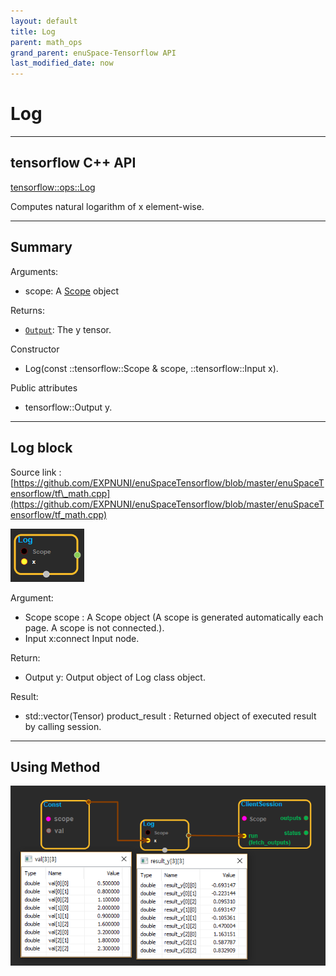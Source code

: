 ```yaml
--- 
layout: default 
title: Log 
parent: math_ops 
grand_parent: enuSpace-Tensorflow API 
last_modified_date: now 
--- 
```


# Log

---

## tensorflow C++ API

[tensorflow::ops::Log](https://www.tensorflow.org/api_docs/cc/class/tensorflow/ops/log)

Computes natural logarithm of x element-wise.

---

## Summary

Arguments:

* scope: A [Scope](https://www.tensorflow.org/api_docs/cc/class/tensorflow/scope.html#classtensorflow_1_1_scope) object

Returns:

* [`Output`](https://www.tensorflow.org/api_docs/cc/class/tensorflow/output.html#classtensorflow_1_1_output): The y tensor.

Constructor

* Log\(const ::tensorflow::Scope & scope,  ::tensorflow::Input x\).

Public attributes

* tensorflow::Output y.

---

## Log block

Source link : [https://github.com/EXPNUNI/enuSpaceTensorflow/blob/master/enuSpaceTensorflow/tf\_math.cpp](https://github.com/EXPNUNI/enuSpaceTensorflow/blob/master/enuSpaceTensorflow/tf_math.cpp)

![](../assets/math_Log_Symbol.png)

Argument:

* Scope scope : A Scope object \(A scope is generated automatically each page. A scope is not connected.\).
* Input x:connect  Input node.

Return:

* Output y: Output object of Log class object.

Result:

* std::vector\(Tensor\) product\_result : Returned object of executed result by calling session.

---

## Using Method

![](../assets/math_Log_Method.png)


